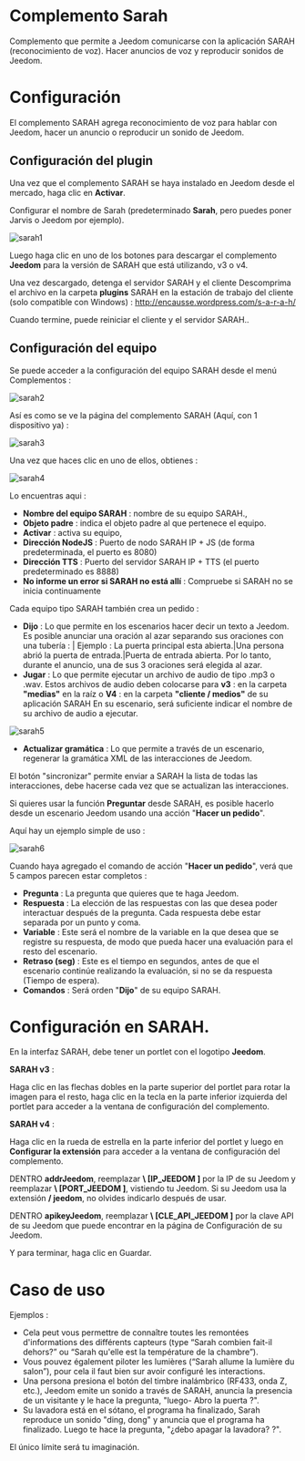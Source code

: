 # Complemento Sarah

Complemento que permite a Jeedom comunicarse con la aplicación SARAH (reconocimiento de voz). Hacer anuncios de voz y reproducir sonidos de Jeedom.

# Configuración 

El complemento SARAH agrega reconocimiento de voz para hablar con Jeedom, hacer un anuncio o reproducir un sonido de Jeedom.

## Configuración del plugin 

Una vez que el complemento SARAH se haya instalado en Jeedom desde el mercado, haga clic en **Activar**.

Configurar el nombre de Sarah (predeterminado **Sarah**, pero puedes poner Jarvis o Jeedom por ejemplo).

![sarah1](./images/sarah1.PNG)

Luego haga clic en uno de los botones para descargar el complemento **Jeedom** para la versión de SARAH que está utilizando, v3 o v4.

Una vez descargado, detenga el servidor SARAH y el cliente Descomprima el archivo en la carpeta **plugins** SARAH en la estación de trabajo del cliente (solo compatible con Windows) :
<http://encausse.wordpress.com/s-a-r-a-h/>

Cuando termine, puede reiniciar el cliente y el servidor SARAH..

## Configuración del equipo 

Se puede acceder a la configuración del equipo SARAH desde el menú Complementos :

![sarah2](./images/sarah2.PNG)

Así es como se ve la página del complemento SARAH (Aquí, con 1 dispositivo ya) :

![sarah3](./images/sarah3.PNG)

Una vez que haces clic en uno de ellos, obtienes :

![sarah4](./images/sarah4.PNG)

Lo encuentras aqui :

-   **Nombre del equipo SARAH** : nombre de su equipo SARAH.,
-   **Objeto padre** : indica el objeto padre al que pertenece el equipo.
-   **Activar** : activa su equipo,
-   **Dirección NodeJS** : Puerto de nodo SARAH IP + JS (de forma predeterminada, el puerto es 8080)
-   **Dirección TTS** : Puerto del servidor SARAH IP + TTS (el puerto predeterminado es 8888)
-   **No informe un error si SARAH no está allí** : Compruebe si SARAH no se inicia continuamente

Cada equipo tipo SARAH también crea un pedido :

-   **Dijo** : Lo que permite en los escenarios hacer decir un texto a Jeedom. Es posible anunciar una oración al azar separando sus oraciones con una tubería : | Ejemplo : La puerta principal esta abierta.|Una persona abrió la puerta de entrada.|Puerta de entrada abierta. Por lo tanto, durante el anuncio, una de sus 3 oraciones será elegida al azar.
-   **Jugar** : Lo que permite ejecutar un archivo de audio de tipo .mp3 o .wav. Estos archivos de audio deben colocarse para **v3** : en la carpeta **"medias"** en la raíz o **V4** : en la carpeta **"cliente / medios"** de su aplicación SARAH En su escenario, será suficiente indicar el nombre de su archivo de audio a ejecutar.

![sarah5](./images/sarah5.PNG)

-   **Actualizar gramática** : Lo que permite a través de un escenario, regenerar la gramática XML de las interacciones de Jeedom.

El botón "sincronizar" permite enviar a SARAH la lista de todas las interacciones, debe hacerse cada vez que se actualizan las interacciones.

Si quieres usar la función **Preguntar** desde SARAH, es posible hacerlo desde un escenario Jeedom usando una acción "**Hacer un pedido**".

Aquí hay un ejemplo simple de uso :

![sarah6](./images/sarah6.PNG)

Cuando haya agregado el comando de acción "**Hacer un pedido**", verá que 5 campos parecen estar completos :

-   **Pregunta** : La pregunta que quieres que te haga Jeedom.
-   **Respuesta** : La elección de las respuestas con las que desea poder interactuar después de la pregunta. Cada respuesta debe estar separada por un punto y coma.
-   **Variable** : Este será el nombre de la variable en la que desea que se registre su respuesta, de modo que pueda hacer una evaluación para el resto del escenario.
-   **Retraso (seg)** : Este es el tiempo en segundos, antes de que el escenario continúe realizando la evaluación, si no se da respuesta (Tiempo de espera).
-   **Comandos** : Será orden "**Dijo**" de su equipo SARAH.

# Configuración en SARAH. 

En la interfaz SARAH, debe tener un portlet con el logotipo **Jeedom**.

**SARAH v3** :

Haga clic en las flechas dobles en la parte superior del portlet para rotar la imagen para el resto, haga clic en la tecla en la parte inferior izquierda del portlet para acceder a la ventana de configuración del complemento.

**SARAH v4** :

Haga clic en la rueda de estrella en la parte inferior del portlet y luego en **Configurar la extensión** para acceder a la ventana de configuración del complemento.

DENTRO **addrJeedom**, reemplazar **\ [IP\_JEEDOM \]** por la IP de su Jeedom y reemplazar **\ [PORT\_JEEDOM \]**, vistiendo tu Jeedom. Si su Jeedom usa la extensión **/ jeedom**, no olvides indicarlo después de usar.

DENTRO **apikeyJeedom**, reemplazar **\ [CLE\_API\_JEEDOM \]** por la clave API de su Jeedom que puede encontrar en la página de Configuración de su Jeedom.

Y para terminar, haga clic en Guardar.

# Caso de uso 

Ejemplos :

-   Cela peut vous permettre de connaître toutes les remontées d'informations des différents capteurs (type “Sarah combien fait-il dehors?” ou “Sarah qu'elle est la température de la chambre”).
-   Vous pouvez également piloter les lumières (“Sarah allume la lumière du salon”), pour cela il faut bien sur avoir configuré les interactions.
-   Una persona presiona el botón del timbre inalámbrico (RF433, onda Z, etc.), Jeedom emite un sonido a través de SARAH, anuncia la presencia de un visitante y le hace la pregunta, "luego- Abro la puerta ?".
-   Su lavadora está en el sótano, el programa ha finalizado, Sarah reproduce un sonido "ding, dong" y anuncia que el programa ha finalizado. Luego te hace la pregunta, "¿debo apagar la lavadora? ?".

El único límite será tu imaginación.

